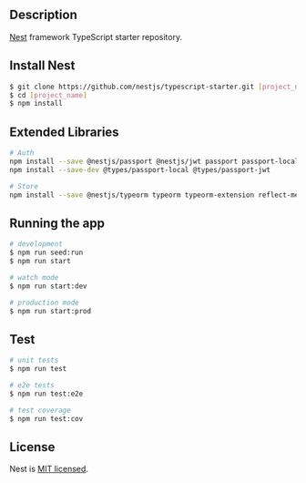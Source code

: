 ## Description
[Nest](https://github.com/nestjs/nest) framework TypeScript starter repository.

## Install Nest
```bash
$ git clone https://github.com/nestjs/typescript-starter.git [project_name]
$ cd [project_name]
$ npm install
```

## Extended Libraries
```bash
# Auth
npm install --save @nestjs/passport @nestjs/jwt passport passport-local passport-jwt
npm install --save-dev @types/passport-local @types/passport-jwt

# Store
npm install --save @nestjs/typeorm typeorm typeorm-extension reflect-metadata sqlite3
```

## Running the app

```bash
# development
$ npm run seed:run
$ npm run start

# watch mode
$ npm run start:dev

# production mode
$ npm run start:prod
```

## Test

```bash
# unit tests
$ npm run test

# e2e tests
$ npm run test:e2e

# test coverage
$ npm run test:cov
```

## License

  Nest is [MIT licensed](https://github.com/nestjs/nest/blob/master/LICENSE).

